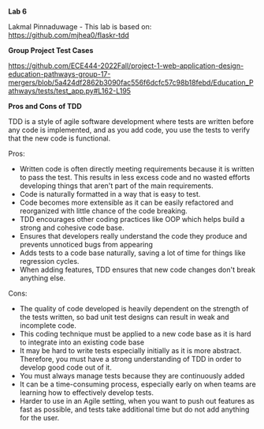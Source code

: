 **Lab 6**


Lakmal Pinnaduwage - This lab is based on: https://github.com/mjhea0/flaskr-tdd

**Group Project Test Cases**

https://github.com/ECE444-2022Fall/project-1-web-application-design-education-pathways-group-17-mergers/blob/5a424df2862b3090fac556f6dcfc57c98b18febd/Education_Pathways/tests/test_app.py#L162-L195

**Pros and Cons of TDD**

TDD is a style of agile software development where tests are written before any code is implemented, and as you add code, you use the tests to verify that the new code is functional.

Pros: 
* Written code is often directly meeting requirements because it is written to pass the test. This results in less excess code and no wasted efforts developing things that aren't part of the main requirements.
* Code is naturally formatted in a way that is easy to test.
* Code becomes more extensible as it can be easily refactored and reorganized with little chance of the code breaking.
* TDD encourages other coding practices like OOP which helps build a strong and cohesive code base.
* Ensures that developers really understand the code they produce and prevents unnoticed bugs from appearing
* Adds tests to a code base naturally, saving a lot of time for things like regression cycles.
* When adding features, TDD ensures that new code changes don't break anything else.

Cons: 
* The quality of code developed is heavily dependent on the strength of the tests written, so bad unit test designs can result in weak and incomplete code.
* This coding technique must be applied to a new code base as it is hard to integrate into an existing code base
* It may be hard to write tests especially initially as it is more abstract. Therefore, you must have a strong understanding of TDD in order to develop good code out of it.
* You must always manage tests because they are continuously added
* It can be a time-consuming process, especially early on when teams are learning how to effectively develop tests.
* Harder to use in an Agile setting, when you want to push out features as fast as possible, and tests take additional time but do not add anything for the user.   
